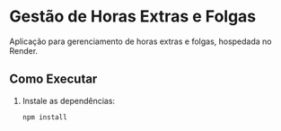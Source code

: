 # Gestão de Horas Extras e Folgas

Aplicação para gerenciamento de horas extras e folgas, hospedada no Render.

## Como Executar

1. Instale as dependências:
   ```bash
   npm install
